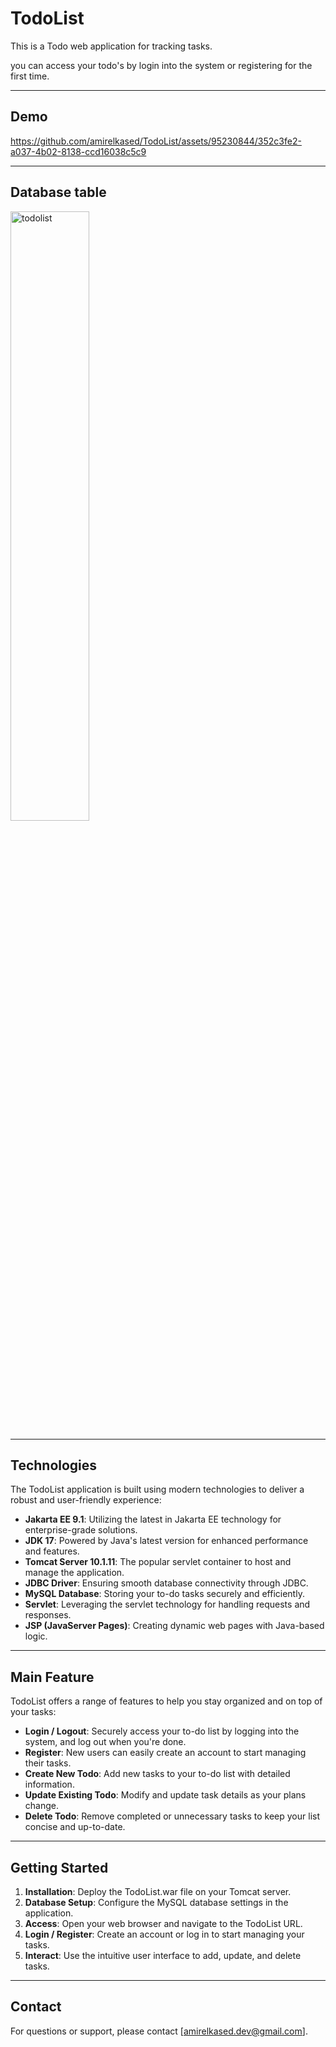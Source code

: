 # TodoList
This is a Todo web application for tracking tasks.

you can access your todo's by login into the system or registering for the first time.

---

## Demo

https://github.com/amirelkased/TodoList/assets/95230844/352c3fe2-a037-4b02-8138-ccd16038c5c9

---

## Database table

<img src="https://github.com/amirelkased/TodoList/assets/95230844/d1913ce5-4d21-41f8-892a-652124b0f86d" alt="todolist" width="50%" height="50%">

---

## Technologies

The TodoList application is built using modern technologies to deliver a robust and user-friendly experience:

- **Jakarta EE 9.1**: Utilizing the latest in Jakarta EE technology for enterprise-grade solutions.
- **JDK 17**: Powered by Java's latest version for enhanced performance and features.
- **Tomcat Server 10.1.11**: The popular servlet container to host and manage the application.
- **JDBC Driver**: Ensuring smooth database connectivity through JDBC.
- **MySQL Database**: Storing your to-do tasks securely and efficiently.
- **Servlet**: Leveraging the servlet technology for handling requests and responses.
- **JSP (JavaServer Pages)**: Creating dynamic web pages with Java-based logic.

---

## Main Feature

TodoList offers a range of features to help you stay organized and on top of your tasks:

- **Login / Logout**: Securely access your to-do list by logging into the system, and log out when you're done.
- **Register**: New users can easily create an account to start managing their tasks.
- **Create New Todo**: Add new tasks to your to-do list with detailed information.
- **Update Existing Todo**: Modify and update task details as your plans change.
- **Delete Todo**: Remove completed or unnecessary tasks to keep your list concise and up-to-date.

---

## Getting Started

1. **Installation**: Deploy the TodoList.war file on your Tomcat server.
2. **Database Setup**: Configure the MySQL database settings in the application.
3. **Access**: Open your web browser and navigate to the TodoList URL.
4. **Login / Register**: Create an account or log in to start managing your tasks.
5. **Interact**: Use the intuitive user interface to add, update, and delete tasks.

---

## Contact

For questions or support, please contact [amirelkased.dev@gmail.com].

